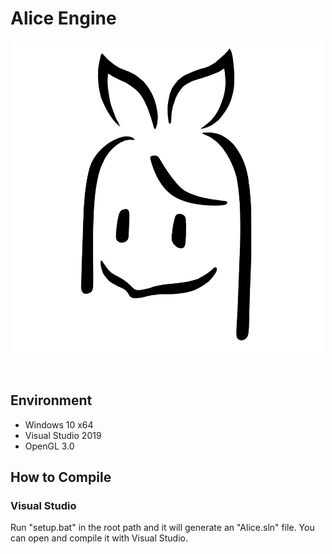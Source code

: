 # Alice Engine
<p align="center">
<img src="asset/icon/logo/Logo_Alice_head_opaque.png" width="500" height="500" alt="Logo"/>
</p>
<br/>

## Environment
* Windows 10 x64
* Visual Studio 2019
* OpenGL 3.0

## How to Compile
### Visual Studio
Run "setup.bat" in the root path and it will generate an "Alice.sln" file. You can open and compile it with Visual Studio.
